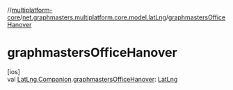 //[multiplatform-core](../../index.md)/[net.graphmasters.multiplatform.core.model.latLng](index.md)/[graphmastersOfficeHanover](graphmasters-office-hanover.md)

# graphmastersOfficeHanover

[ios]\
val [LatLng.Companion](../net.graphmasters.multiplatform.core.model/-lat-lng/-companion/index.md#1461150996%2FExtensions%2F-183831061).[graphmastersOfficeHanover](graphmasters-office-hanover.md): [LatLng](../net.graphmasters.multiplatform.core.model/-lat-lng/index.md#94959378%2FExtensions%2F-183831061)
